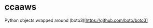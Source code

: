 # ccaaws
Python objects wrapped around (boto3)[https://github.com/boto/boto3]

[modeline]: # ( vim: set ft=markdown tw=74 fenc=utf-8 spell spl=en_gb mousemodel=popup: )
